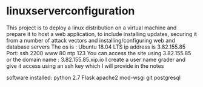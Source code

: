 # linuxserverconfiguration
This project is to deploy a linux distribution on a virtual machine and prepare it to host a web application, to include installing updates, securing it from a number of attack vectors and installing/configuring web and database servers
The os is : Ubuntu 18.04 LTS
ip address is 3.82.155.85
Port:
ssh 2200
www 80
ntp 123
You can access the site using 3.82.155.85 or the domain name : 3.82.155.85.xip.io 
I create a user name grader and give it access using an ssh key which I will provide in the notes

software installed:
python 2.7 
Flask
apache2
mod-wsgi 
git
postgresql
